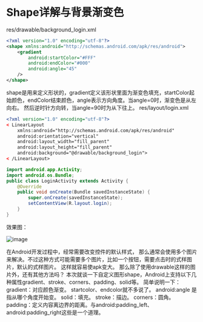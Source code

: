 # Shape详解与背景渐变色

res/drawable/background_login.xml

```xml
<?xml version="1.0" encoding="utf-8"?>
<shape xmlns:android="http://schemas.android.com/apk/res/android">
 	<gradient 
  		android:startColor="#FFF"
  		android:endColor="#000"
  		android:angle="45"
 	/>
</shape>
```
shape是用来定义形状的，gradient定义该形状里面为渐变色填充，startColor起始颜色，endColor结束颜色，angle表示方向角度。当angle=0时，渐变色是从左向右。 然后逆时针方向转，当angle=90时为从下往上。
res/layout/login.xml
```xml
<?xml version="1.0" encoding="utf-8"?>
< LinearLayout
  	xmlns:android="http://schemas.android.com/apk/res/android"
  	android:orientation="vertical"
  	android:layout_width="fill_parent"
  	android:layout_height="fill_parent"
  	android:background="@drawable/background_login">
< /LinearLayout>
```

```java
import android.app.Activity;
import android.os.Bundle;
public class LoginActivity extends Activity {
    @Override
    public void onCreate(Bundle savedInstanceState) {
        super.onCreate(savedInstanceState);
        setContentView(R.layout.login);
    }
}
```
效果图：

![image](https://github.com/woojean/woojean.github.io/blob/master/images/java_2.png)

在Android开发过程中，经常需要改变控件的默认样式， 那么通常会使用多个图片来解决。不过这种方式可能需要多个图片，比如一个按钮，需要点击时的式样图片，默认的式样图片。 这样就容易使apk变大。
那么除了使用drawable这样的图片外，还有其他方法吗？
本次就谈一下自定义图形shape，Android上支持以下几种属性gradient、stroke、corners、padding、solid等。
简单说明一下：
gradient：对应颜色渐变。 startcolor、endcolor就不多说了。 android:angle 是指从哪个角度开始变。
solid：填充。
stroke：描边。
corners：圆角。
padding：定义内容离边界的距离。与android:padding_left、android:padding_right这些是一个道理。